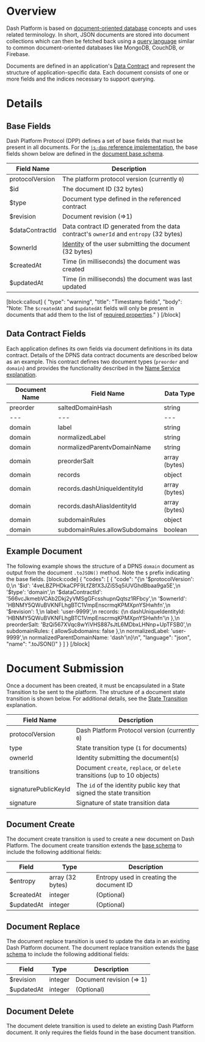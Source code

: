 # Overview

Dash Platform is based on [document-oriented database](https://en.wikipedia.org/wiki/Document-oriented_database) concepts and uses related terminology. In short, JSON documents are stored into document collections which can then be fetched back using a [query language](reference-query-syntax) similar to common document-oriented databases like MongoDB, CouchDB, or Firebase. 

Documents are defined in an application's [Data Contract](explanation-platform-protocol-data-contract) and represent the structure of application-specific data. Each document consists of one or more fields and the indices necessary to support querying.

# Details

## Base Fields

Dash Platform Protocol (DPP) defines a set of base fields that must be present in all documents. For the [`js-dpp` reference implementation](https://github.com/dashevo/js-dpp/), the base fields shown below are defined in the [document base schema](https://github.com/dashevo/js-dpp/blob/v0.17.0/schema/document/documentBase.json).

| Field Name | Description |
| - | - |
| protocolVersion | The platform protocol version (currently `0`) |
| $id | The document ID (32 bytes) |
| $type | Document type defined in the referenced contract |
| $revision | Document revision (=>1) |
| $dataContractId | Data contract ID generated from the data contract's `ownerId` and `entropy` (32 bytes) |
| $ownerId | [Identity](explanation-identity) of the user submitting the document (32 bytes) |
| $createdAt | Time (in milliseconds) the document was created |
| $updatedAt | Time (in milliseconds) the document was last updated |
[block:callout]
{
  "type": "warning",
  "title": "Timestamp fields",
  "body": "Note: The `$createdAt` and `$updatedAt` fields will only be present in documents that add them to the list of [required properties](reference-data-contracts#required-properties-optional)."
}
[/block]
## Data Contract Fields

Each application defines its own fields via document definitions in its data contract. Details of the DPNS data contract documents are described below as an example. This contract defines two document types (`preorder` and `domain`) and provides the functionality described in the [Name Service explanation](explanation-dpns).

| Document Name | Field Name | Data Type |
| - | - | - |
| preorder | saltedDomainHash | string |
| --- | --- | --- |
| domain | label | string |
| domain | normalizedLabel | string |
| domain | normalizedParentvDomainName | string |
| domain | preorderSalt | array (bytes) |
| domain | records | object |
| domain | records.dashUniqueIdentityId | array (bytes) |
| domain | records.dashAliasIdentityId | array (bytes) |
| domain | subdomainRules | object |
| domain | subdomainRules.allowSubdomains | boolean |

## Example Document

The following example shows the structure of a DPNS `domain` document as output from the document `.toJSON()` method. Note the `$` prefix indicating the base fields.
[block:code]
{
  "codes": [
    {
      "code": "{\n  '$protocolVersion': 0,\n  '$id': '4veLBZPHDkaCPF9LfZ8fX3JZiS5q5iUVGhdBbaa9ga5E',\n  '$type': 'domain',\n  '$dataContractId': '566vcJkmebVCAb2Dkj2yVMSgGFcsshupnQqtsz1RFbcy',\n  '$ownerId': 'HBNMY5QWuBVKNFLhgBTC1VmpEnscrmqKPMXpnYSHwhfn',\n  '$revision': 1,\n  label: 'user-9999',\n  records: {\n    dashUniqueIdentityId: 'HBNMY5QWuBVKNFLhgBTC1VmpEnscrmqKPMXpnYSHwhfn'\n  },\n  preorderSalt: 'BzQi567XVqc8wYiVHS887sJtL6MDbxLHNnp+UpTFSB0',\n  subdomainRules: { allowSubdomains: false },\n  normalizedLabel: 'user-9999',\n  normalizedParentDomainName: 'dash'\n}\n",
      "language": "json",
      "name": ".toJSON()"
    }
  ]
}
[/block]
# Document Submission

Once a document has been created, it must be encapsulated in a State Transition to be sent to the platform. The structure of a document state transition is shown below. For additional details, see the [State Transition](explanation-platform-protocol-state-transition) explanation.

| Field Name | Description |
| - | - | 
| protocolVersion | Dash Platform Protocol version (currently `0`) |
| type | State transition type (`1` for documents) |
| ownerId | Identity submitting the document(s) |
| transitions |  Document `create`, `replace`, or `delete` transitions (up to 10 objects) |
| signaturePublicKeyId | The `id` of the identity public key that signed the state transition |
| signature | Signature of state transition data |

## Document Create

The document create transition is used to create a new document on Dash Platform. The document create transition extends the [base schema](#base-fields) to include the following additional fields:

| Field | Type | Description|
| - | - | - |
| $entropy | array (32 bytes) | Entropy used in creating the document ID |
| $createdAt | integer | (Optional)  | Time (in milliseconds) the document was created |
| $updatedAt | integer | (Optional)  | Time (in milliseconds) the document was last updated |

## Document Replace

The document replace transition is used to update the data in an existing Dash Platform document. The document replace transition extends the [base schema](#base-fields) to include the following additional fields:

| Field | Type | Description|
| - | - | - |
| $revision | integer | Document revision (=> 1) |
| $updatedAt | integer | (Optional)  | Time (in milliseconds) the document was last updated |

## Document Delete

The document delete transition is used to delete an existing Dash Platform document. It only requires the fields found in the base document transition.